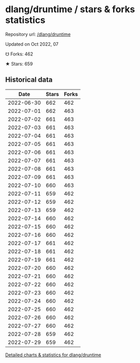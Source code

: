 # dlang/druntime / stars & forks statistics

Repository url: [/dlang/druntime](https://github.com/dlang/druntime)

Updated on Oct 2022, 07

☋ Forks: 462

★ Stars: 659

## Historical data
| Date | Stars | Forks |
|------|-------|-------|
| 2022-06-30 | 662 | 462 | 
| 2022-07-01 | 662 | 463 | 
| 2022-07-02 | 661 | 463 | 
| 2022-07-03 | 661 | 463 | 
| 2022-07-04 | 661 | 463 | 
| 2022-07-05 | 661 | 463 | 
| 2022-07-06 | 661 | 463 | 
| 2022-07-07 | 661 | 463 | 
| 2022-07-08 | 661 | 463 | 
| 2022-07-09 | 661 | 463 | 
| 2022-07-10 | 660 | 463 | 
| 2022-07-11 | 659 | 462 | 
| 2022-07-12 | 659 | 462 | 
| 2022-07-13 | 659 | 462 | 
| 2022-07-14 | 660 | 462 | 
| 2022-07-15 | 660 | 462 | 
| 2022-07-16 | 660 | 462 | 
| 2022-07-17 | 661 | 462 | 
| 2022-07-18 | 661 | 462 | 
| 2022-07-19 | 661 | 462 | 
| 2022-07-20 | 660 | 462 | 
| 2022-07-21 | 660 | 462 | 
| 2022-07-22 | 660 | 462 | 
| 2022-07-23 | 660 | 462 | 
| 2022-07-24 | 660 | 462 | 
| 2022-07-25 | 660 | 462 | 
| 2022-07-26 | 660 | 462 | 
| 2022-07-27 | 660 | 462 | 
| 2022-07-28 | 659 | 462 | 
| 2022-07-29 | 659 | 462 | 


[Detailed charts & statistics for dlang/druntime](https://reviewgithub.com/rep/dlang/druntime)
